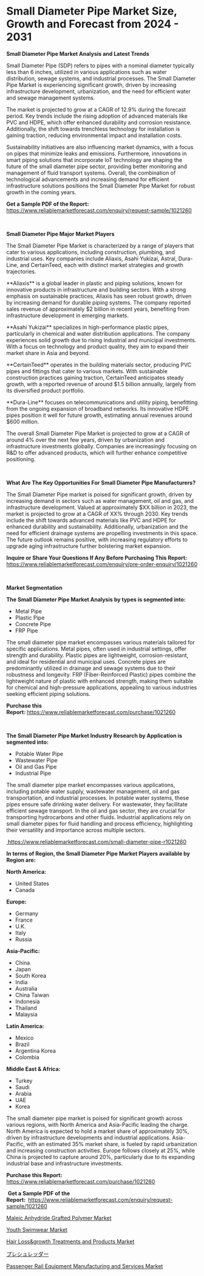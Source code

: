 <p><h1>Small Diameter Pipe Market Size, Growth and Forecast from 2024 - 2031</h1></p><p><strong>Small Diameter Pipe Market Analysis and Latest Trends</strong></p>
<p><p>Small Diameter Pipe (SDP) refers to pipes with a nominal diameter typically less than 6 inches, utilized in various applications such as water distribution, sewage systems, and industrial processes. The Small Diameter Pipe Market is experiencing significant growth, driven by increasing infrastructure development, urbanization, and the need for efficient water and sewage management systems. </p><p>The market is projected to grow at a CAGR of 12.9% during the forecast period. Key trends include the rising adoption of advanced materials like PVC and HDPE, which offer enhanced durability and corrosion resistance. Additionally, the shift towards trenchless technology for installation is gaining traction, reducing environmental impact and installation costs. </p><p>Sustainability initiatives are also influencing market dynamics, with a focus on pipes that minimize leaks and emissions. Furthermore, innovations in smart piping solutions that incorporate IoT technology are shaping the future of the small diameter pipe sector, providing better monitoring and management of fluid transport systems. Overall, the combination of technological advancements and increasing demand for efficient infrastructure solutions positions the Small Diameter Pipe Market for robust growth in the coming years.</p></p>
<p><strong>Get a Sample PDF of the Report:&nbsp;</strong> <a href="https://www.reliablemarketforecast.com/enquiry/request-sample/1021260">https://www.reliablemarketforecast.com/enquiry/request-sample/1021260</a></p>
<p>&nbsp;</p>
<p><strong>Small Diameter Pipe Major Market Players</strong></p>
<p><p>The Small Diameter Pipe Market is characterized by a range of players that cater to various applications, including construction, plumbing, and industrial uses. Key companies include Aliaxis, Asahi Yukizai, Astral, Dura-Line, and CertainTeed, each with distinct market strategies and growth trajectories.</p><p>**Aliaxis** is a global leader in plastic and piping solutions, known for innovative products in infrastructure and building sectors. With a strong emphasis on sustainable practices, Aliaxis has seen robust growth, driven by increasing demand for durable piping systems. The company reported sales revenue of approximately $2 billion in recent years, benefiting from infrastructure development in emerging markets.</p><p>**Asahi Yukizai** specializes in high-performance plastic pipes, particularly in chemical and water distribution applications. The company experiences solid growth due to rising industrial and municipal investments. With a focus on technology and product quality, they aim to expand their market share in Asia and beyond.</p><p>**CertainTeed** operates in the building materials sector, producing PVC pipes and fittings that cater to various markets. With sustainable construction practices gaining traction, CertainTeed anticipates steady growth, with a reported revenue of around $1.5 billion annually, largely from its diversified product portfolio.</p><p>**Dura-Line** focuses on telecommunications and utility piping, benefitting from the ongoing expansion of broadband networks. Its innovative HDPE pipes position it well for future growth, estimating annual revenues around $600 million.</p><p>The overall Small Diameter Pipe Market is projected to grow at a CAGR of around 4% over the next few years, driven by urbanization and infrastructure investments globally. Companies are increasingly focusing on R&D to offer advanced products, which will further enhance competitive positioning.</p></p>
<p>&nbsp;</p>
<p><strong>What Are The Key Opportunities For Small Diameter Pipe Manufacturers?</strong></p>
<p><p>The Small Diameter Pipe market is poised for significant growth, driven by increasing demand in sectors such as water management, oil and gas, and infrastructure development. Valued at approximately $XX billion in 2023, the market is projected to grow at a CAGR of XX% through 2030. Key trends include the shift towards advanced materials like PVC and HDPE for enhanced durability and sustainability. Additionally, urbanization and the need for efficient drainage systems are propelling investments in this space. The future outlook remains positive, with increasing regulatory efforts to upgrade aging infrastructure further bolstering market expansion.</p></p>
<p><strong>Inquire or Share Your Questions If Any Before Purchasing This Report:</strong> <a href="https://www.reliablemarketforecast.com/enquiry/pre-order-enquiry/1021260">https://www.reliablemarketforecast.com/enquiry/pre-order-enquiry/1021260</a></p>
<p>&nbsp;</p>
<p><strong>Market Segmentation</strong></p>
<p><strong>The Small Diameter Pipe Market Analysis by types is segmented into:</strong></p>
<p><ul><li>Metal Pipe</li><li>Plastic Pipe</li><li>Concrete Pipe</li><li>FRP Pipe</li></ul></p>
<p><p>The small diameter pipe market encompasses various materials tailored for specific applications. Metal pipes, often used in industrial settings, offer strength and durability. Plastic pipes are lightweight, corrosion-resistant, and ideal for residential and municipal uses. Concrete pipes are predominantly utilized in drainage and sewage systems due to their robustness and longevity. FRP (Fiber-Reinforced Plastic) pipes combine the lightweight nature of plastic with enhanced strength, making them suitable for chemical and high-pressure applications, appealing to various industries seeking efficient piping solutions.</p></p>
<p><strong>Purchase this Report:&nbsp;</strong><a href="https://www.reliablemarketforecast.com/purchase/1021260">https://www.reliablemarketforecast.com/purchase/1021260</a></p>
<p>&nbsp;</p>
<p><strong>The Small Diameter Pipe Market Industry Research by Application is segmented into:</strong></p>
<p><ul><li>Potable Water Pipe</li><li>Wastewater Pipe</li><li>Oil and Gas Pipe</li><li>Industrial Pipe</li></ul></p>
<p><p>The small diameter pipe market encompasses various applications, including potable water supply, wastewater management, oil and gas transportation, and industrial processes. In potable water systems, these pipes ensure safe drinking water delivery. For wastewater, they facilitate efficient sewage transport. In the oil and gas sector, they are crucial for transporting hydrocarbons and other fluids. Industrial applications rely on small diameter pipes for fluid handling and process efficiency, highlighting their versatility and importance across multiple sectors.</p></p>
<p><a href="https://www.reliablemarketforecast.com/small-diameter-pipe-r1021260">&nbsp;https://www.reliablemarketforecast.com/small-diameter-pipe-r1021260</a></p>
<p><strong>In terms of Region, the Small Diameter Pipe Market Players available by Region are:</strong></p>
<p>
    <p> <strong> North America: </strong>
        <ul>
            <li>United States</li>
            <li>Canada</li>
        </ul>
        </p> 
    <p> <strong> Europe: </strong>
        <ul>
            <li>Germany</li>
            <li>France</li>
            <li>U.K.</li>
            <li>Italy</li>
            <li>Russia</li>
        </ul>
        </p> 
    <p> <strong> Asia-Pacific: </strong>
        <ul>
            <li>China</li>
            <li>Japan</li>
            <li>South Korea</li>
            <li>India</li>
            <li>Australia</li>
            <li>China Taiwan</li>
            <li>Indonesia</li>
            <li>Thailand</li>
            <li>Malaysia</li>
        </ul>
        </p> 
    <p> <strong> Latin America: </strong>
        <ul>
            <li>Mexico</li>
            <li>Brazil</li>
            <li>Argentina Korea</li>
            <li>Colombia</li>
        </ul>
        </p> 
    <p> <strong> Middle East & Africa: </strong>
        <ul>
            <li>Turkey</li>
            <li>Saudi</li>
            <li>Arabia</li>
            <li>UAE</li>
            <li>Korea</li>
        </ul>
    </p>
    </p>
<p><p>The small diameter pipe market is poised for significant growth across various regions, with North America and Asia-Pacific leading the charge. North America is expected to hold a market share of approximately 30%, driven by infrastructure developments and industrial applications. Asia-Pacific, with an estimated 35% market share, is fueled by rapid urbanization and increasing construction activities. Europe follows closely at 25%, while China is projected to capture around 20%, particularly due to its expanding industrial base and infrastructure investments.</p></p>
<p><strong>Purchase this Report: </strong><a href="https://www.reliablemarketforecast.com/purchase/1021260">https://www.reliablemarketforecast.com/purchase/1021260</a></p>
<p>&nbsp;<strong>Get a Sample PDF of the Report:&nbsp;&nbsp;</strong><a href="https://www.reliablemarketforecast.com/enquiry/request-sample/1021260">https://www.reliablemarketforecast.com/enquiry/request-sample/1021260</a></p>
<p><strong></strong></p>
<p><p><a href="https://issuu.com/reportprime-2/docs/maleic-anhydride-grafted-polymer-ma_081b28deeae6ce">Maleic Anhydride Grafted Polymer Market</a></p><p><a href="https://www.linkedin.com/pulse/youth-swimwear-market-global-insights-sales-trends-2024-tpwte?trackingId=mV769K0oQjGBSbkw9dQg8g%3D%3D">Youth Swimwear Market</a></p><p><a href="https://github.com/mabutironaldo/Market-Research-Report-List-6/blob/main/hair-lossgrowth-treatments-and-products-market.md">Hair Loss&growth Treatments and Products Market</a></p><p><a href="https://medium.com/@maudabbott7/pre-shredders-market-%E3%81%AF-%E3%82%B3%E3%82%B9%E3%83%88%E7%AE%A1%E7%90%86%E3%81%A8%E5%8A%B9%E7%8E%87%E5%90%91%E4%B8%8A%E3%82%92%E5%84%AA%E5%85%88%E3%81%97%E3%81%BE%E3%81%99-%E3%81%95%E3%82%89%E3%81%AB-%E5%A0%B1%E5%91%8A%E6%9B%B8%E3%81%AF%E5%B8%82%E5%A0%B4%E3%81%AE%E9%9C%80%E8%A6%81%E9%9D%A2%E3%81%A8%E4%BE%9B%E7%B5%A6%E9%9D%A2%E3%81%AE%E4%B8%A1%E6%96%B9%E3%82%92%E3%82%AB%E3%83%90%E3%83%BC%E3%81%97%E3%81%A6%E3%81%84%E3%81%BE%E3%81%99-pre-shredders-%E5%B8%82%E5%A0%B4%E3%81%AF-2024-%E3%81%8B%E3%82%89-967a1133c1bd">プレシュレッダー</a></p><p><a href="https://medium.com/@watsonfeest2023/the-global-passenger-rail-equipment-manufacturing-and-services-market-is-projected-to-experience-868b53e656ce">Passenger Rail Equipment Manufacturing and Services Market</a></p></p>